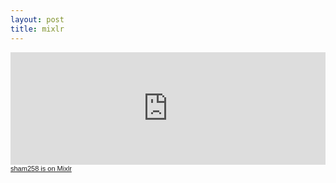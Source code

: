 ```yaml
---
layout: post
title: mixlr
---
```


<iframe src="https://mixlr.com/users/4850168/embed" 
        width="100%" 
        height="180px" 
        scrolling="no" 
        frameborder="no" 
        marginheight="0" 
        marginwidth="0">
</iframe>
<small>
  <a href="http://mixlr.com/sham258" 
     style="color:#1a1a1a;text-align:left; 
     font-family:Helvetica, sans-serif; 
     font-size:11px;">sham258 is on Mixlr</a>
</small>
